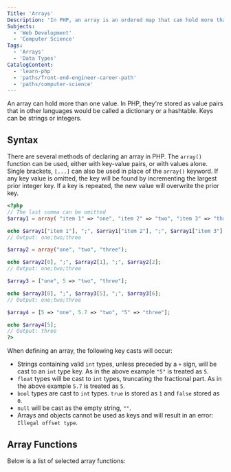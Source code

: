 ```yaml
---
Title: 'Arrays'
Description: 'In PHP, an array is an ordered map that can hold more than one value.'
Subjects:
  - 'Web Development'
  - 'Computer Science'
Tags:
  - 'Arrays'
  - 'Data Types'
CatalogContent:
  - 'learn-php'
  - 'paths/front-end-engineer-career-path'
  - 'paths/computer-science'
---
```


An array can hold more than one value. In PHP, they're stored as value pairs that in other languages would be called a dictionary or a hashtable. Keys can be strings or integers.

## Syntax

There are several methods of declaring an array in PHP. The `array()` function can be used, either with key-value pairs, or with values alone. Single brackets, `[...]` can also be used in place of the `array()` keyword. If any key value is omitted, the key will be found by incrementing the largest prior integer key. If a key is repeated, the new value will overwrite the prior key.

```php
<?php
// The last comma can be omitted
$array1 = array( "item 1" => "one", "item 2" => "two", "item 3" => "three", );

echo $array1["item 1"], ";", $array1["item 2"], ";", $array1["item 3"];
// Output: one;two;three

$array2 = array("one", "two", "three");

echo $array2[0], ";", $array2[1], ";", $array2[2];
// Output: one;two;three

$array3 = ["one", 5 => "two", "three"];

echo $array3[0], ";", $array3[5], ";", $array3[6];
// Output: one;two;three

$array4 = [5 => "one", 5.7 => "two", "5" => "three"];

echo $array4[5];
// Output: three
?>
```

When defining an array, the following key casts will occur:

- Strings containing valid `int` types, unless preceded by a `+` sign, will be cast to an `int` type key.
  As in the above example `"5"` is treated as `5`.
- `float` types will be cast to `int` types, truncating the fractional part.
  As in the above example `5.7` is treated as `5`.
- `bool` types are cast to `int` types. `true` is stored as `1` and `false` stored as `0`.
- `null` will be cast as the empty string, `""`.
- Arrays and objects cannot be used as keys and will result in an error: `Illegal offset type`.

## Array Functions

Below is a list of selected array functions:
